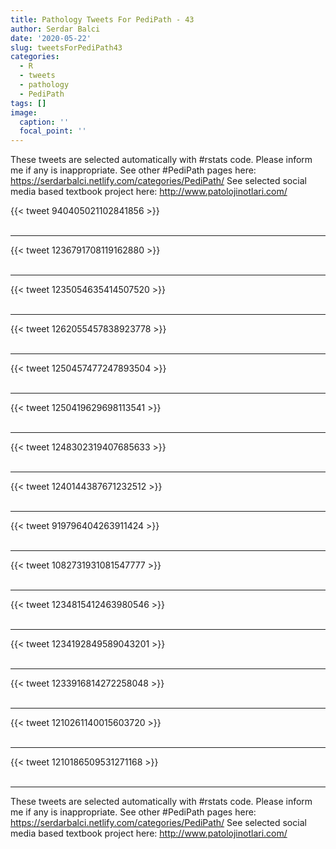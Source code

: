 ```yaml
---
title: Pathology Tweets For PediPath - 43
author: Serdar Balci
date: '2020-05-22'
slug: tweetsForPediPath43
categories:
  - R
  - tweets
  - pathology
  - PediPath
tags: []
image:
  caption: ''
  focal_point: ''
---
```



These tweets are selected automatically with #rstats code. Please inform me if any is inappropriate.
See other #PediPath pages here: https://serdarbalci.netlify.com/categories/PediPath/ 
See selected social media based textbook project here: http://www.patolojinotlari.com/

{{< tweet 940405021102841856 >}}
<br>
<br>
<hr>
{{< tweet 1236791708119162880 >}}
<br>
<br>
<hr>
{{< tweet 1235054635414507520 >}}
<br>
<br>
<hr>
{{< tweet 1262055457838923778 >}}
<br>
<br>
<hr>
{{< tweet 1250457477247893504 >}}
<br>
<br>
<hr>
{{< tweet 1250419629698113541 >}}
<br>
<br>
<hr>
{{< tweet 1248302319407685633 >}}
<br>
<br>
<hr>
{{< tweet 1240144387671232512 >}}
<br>
<br>
<hr>
{{< tweet 919796404263911424 >}}
<br>
<br>
<hr>
{{< tweet 1082731931081547777 >}}
<br>
<br>
<hr>
{{< tweet 1234815412463980546 >}}
<br>
<br>
<hr>
{{< tweet 1234192849589043201 >}}
<br>
<br>
<hr>
{{< tweet 1233916814272258048 >}}
<br>
<br>
<hr>
{{< tweet 1210261140015603720 >}}
<br>
<br>
<hr>
{{< tweet 1210186509531271168 >}}
<br>
<br>
<hr>


These tweets are selected automatically with #rstats code. Please inform me if any is inappropriate.
See other #PediPath pages here: https://serdarbalci.netlify.com/categories/PediPath/ 
See selected social media based textbook project here: http://www.patolojinotlari.com/
